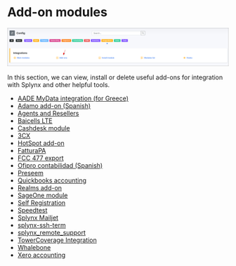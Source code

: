 Add-on modules
=================

![Add-ons](addons.png)

In this section, we can view, install or delete useful add-ons for integration with Splynx and other helpful tools.

* [AADE MyData integration (for Greece)](addons_modules/aade/aade.md)
* [Adamo add-on (Spanish)](addons_modules/adamo/adamo.md)
* [Agents and Resellers](addons_modules/agents_resellers/agents_resellers.md)
* [Baicells LTE](addons_modules/baicells/baicells.md)
* [Cashdesk module](addons_modules/cashdesk/cashdesk.md)
* [3CX](addons_modules/3cx_addon/3cx_addon.md)
* [HotSpot add-on](addons_modules/hotspot_addon/hotspot_addon.md)
* [FatturaPA](addons_modules/FatturaPA/FatturaPA.md)
* [FCC 477 export](addons_modules/fcc_export/fcc_export.md)
* [Ofipro contabilidad (Spanish)](addons_modules/ofipro/ofipro.md)
* [Preseem](addons_modules/preseem_addon/preseem_addon.md)
* [Quickbooks accounting](addons_modules/quickbooks/quickbooks.md)
* [Realms add-on](addons_modules/realms/realms.md)
* [SageOne module](addons_modules/sageone/sageone.md)
* [Self Registration](addons_modules/self_registration/self_registration.md)
* [Speedtest](addons_modules/speedtest/speedtest.md)
* [Splynx Mailjet](addons_modules/splynx_mailjet/splynx_mailjet.md)
* [splynx-ssh-term](addons_modules/splynx-ssh-term/splynx-ssh-term.md)
* [splynx_remote_support](addons_modules/splynx_remote_support/splynx_remote_support.md)
* [TowerCoverage Integration](addons_modules/towercoverage/towercoverage.md)
* [Whalebone](addons_modules/whalebone/whalebone.md)
* [Xero accounting](addons_modules/xero/xero.md)
